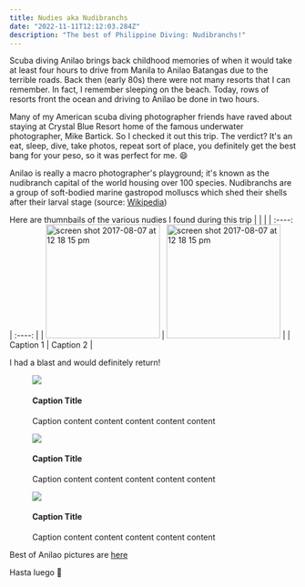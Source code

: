 ```yaml
---
title: Nudies aka Nudibranchs
date: "2022-11-11T12:12:03.284Z"
description: "The best of Philippine Diving: Nudibranchs!"
---
```


Scuba diving Anilao brings back childhood memories of when it would take at least four hours to drive from Manila to Anilao Batangas due to the terrible roads. Back then (early 80s) there were not many resorts that I can remember. In fact, I remember sleeping on the beach. Today, rows of resorts front the ocean and driving to Anilao be done in two hours.

Many of my American scuba diving photographer friends have raved about staying at Crystal Blue Resort home of the famous underwater photographer, Mike Bartick. So I checked it out this trip. The verdict? It's an eat, sleep, dive, take photos, repeat sort of place, you definitely get the best bang for your peso, so it was perfect for me. :smile:

Anilao is really a macro photographer's playground; it's known as the nudibranch capital of the world housing over 100 species. Nudibranchs are a group of soft-bodied marine gastropod molluscs which shed their shells after their larval stage (source: <a href="https://en.wikipedia.org/wiki/Nudibranch" target="_blank">Wikipedia</a>)

Here are thumnbails of the various nudies I found during this trip
| | |
| :----: | :----: |
| <img width="200" alt="screen shot 2017-08-07 at 12 18 15 pm" src="https://user-images.githubusercontent.com/297678/29892310-03e92256-8d83-11e7-9b58-986dcb6f702e.png"> | <img width="200" alt="screen shot 2017-08-07 at 12 18 15 pm" src="https://user-images.githubusercontent.com/297678/29892310-03e92256-8d83-11e7-9b58-986dcb6f702e.png"> |
| Caption 1 | Caption 2 |

I had a blast and would definitely return!

<div class="row">
  <figure>
    <img src="holder.js/300x200/auto/vine">
    <figcaption>
      <h4>Caption Title</h4>
      <p>Caption content content content content content</p>
    </figcaption>
  </figure>
  <figure>
    <img src="holder.js/300x200/auto/vine">
    <figcaption>
      <h4>Caption Title</h4>
      <p>Caption content content content content content</p>
    </figcaption>
  </figure>
  <figure>
    <img src="holder.js/300x200/auto/vine">
    <figcaption>
      <h4>Caption Title</h4>
      <p>Caption content content content content content</p>
    </figcaption>
  </figure>
</div><!-- /.row -->

Best of Anilao pictures are <a href="https://adobe.ly/3WLsn6y" target="_blank">here</a>

Hasta luego :wave:
